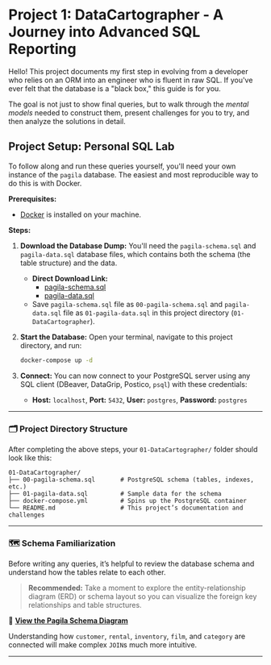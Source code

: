 # Project 1: DataCartographer - A Journey into Advanced SQL Reporting

Hello! This project documents my first step in evolving from a developer who relies on an ORM into an engineer who is fluent in raw SQL. If you've ever felt that the database is a "black box," this guide is for you.

The goal is not just to show final queries, but to walk through the _mental models_ needed to construct them, present challenges for you to try, and then analyze the solutions in detail.

## Project Setup: Personal SQL Lab

To follow along and run these queries yourself, you'll need your own instance of the `pagila` database. The easiest and most reproducible way to do this is with Docker.

**Prerequisites:**

- [Docker](https://www.docker.com/get-started) is installed on your machine.

**Steps:**

1.  **Download the Database Dump:** You'll need the `pagila-schema.sql` and `pagila-data.sql` database files, which contains both the schema (the table structure) and the data.

    - **Direct Download Link:**
      - [pagila-schema.sql](https://github.com/devrimgunduz/pagila/blob/master/pagila-schema.sql)
      - [pagila-data.sql](https://github.com/devrimgunduz/pagila/blob/master/pagila-data.sql)
    - Save `pagila-schema.sql` file as `00-pagila-schema.sql` and `pagila-data.sql` file as `01-pagila-data.sql` in this project directory (`01-DataCartographer`).

2.  **Start the Database:** Open your terminal, navigate to this project directory, and run:

    ```bash
    docker-compose up -d
    ```

3.  **Connect:** You can now connect to your PostgreSQL server using any SQL client (DBeaver, DataGrip, Postico, `psql`) with these credentials:
    - **Host:** `localhost`, **Port:** `5432`, **User:** `postgres`, **Password:** `postgres`

---

### 🗂️ Project Directory Structure

After completing the above steps, your `01-DataCartographer/` folder should look like this:

```plaintext
01-DataCartographer/
├── 00-pagila-schema.sql       # PostgreSQL schema (tables, indexes, etc.)
├── 01-pagila-data.sql         # Sample data for the schema
├── docker-compose.yml         # Spins up the PostgreSQL container
└── README.md                  # This project’s documentation and challenges
```

---

### 🗺️ Schema Familiarization

Before writing any queries, it’s helpful to review the database schema and understand how the tables relate to each other.

> **Recommended:** Take a moment to explore the entity-relationship diagram (ERD) or schema layout so you can visualize the foreign key relationships and table structures.

🔗 **[View the Pagila Schema Diagram](https://github.com/devrimgunduz/pagila/blob/master/pagila-schema-diagram.png)**

Understanding how `customer`, `rental`, `inventory`, `film`, and `category` are connected will make complex `JOIN`s much more intuitive.

---

```

```
